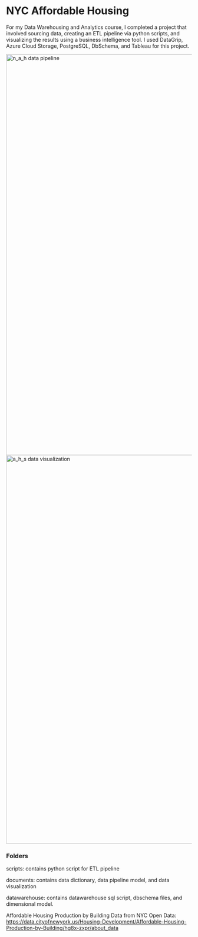 # NYC Affordable Housing

For my Data Warehousing and Analytics course, I completed a project that involved sourcing data, creating an ETL pipeline via python scripts, and visualizing the results using a business intelligence tool. I used DataGrip, Azure Cloud Storage, PostgreSQL, DbSchema, and Tableau for this project.

<img width="1089" alt="n_a_h data pipeline" src="https://github.com/soniatavarez/nyc_affordable_housing/assets/159973059/6efec42b-c79b-42ec-b0ef-e8419c5318d2">

<img width="1056" alt="a_h_s data visualization" src="https://github.com/soniatavarez/nyc_affordable_housing/assets/159973059/5a4c07b6-4b07-4121-9bf3-1e4a0b116b8d">





### Folders
scripts: contains python script for ETL pipeline

documents: contains data dictionary, data pipeline model, and data visualization

datawarehouse: contains datawarehouse sql script, dbschema files, and dimensional model.


Affordable Housing Production by Building Data from NYC Open Data:
https://data.cityofnewyork.us/Housing-Development/Affordable-Housing-Production-by-Building/hg8x-zxpr/about_data
